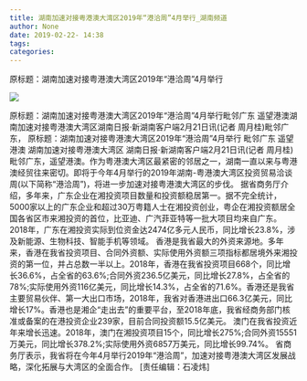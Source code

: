```yaml
---
title: 湖南加速对接粤港澳大湾区2019年“港洽周”4月举行_湖南频道
author: None
date: 2019-02-22- 14:38
tags: 
categories: 
---
```

原标题：湖南加速对接粤港澳大湾区2019年“港洽周”4月举行
<!-- more -->
                
<img align="center" border="0" src="http://p2.ifengimg.com/a/2016/0810/204c433878d5cf9size1_w16_h16.png" />
                
            
原标题：湖南加速对接粤港澳大湾区2019年“港洽周”4月举行毗邻广东 遥望港澳湖南加速对接粤港澳大湾区湖南日报·新湖南客户端2月21日讯(记者 周月桂)毗邻广东，
原标题：湖南加速对接粤港澳大湾区2019年“港洽周”4月举行
毗邻广东 遥望港澳
湖南加速对接粤港澳大湾区
湖南日报·新湖南客户端2月21日讯(记者 周月桂)毗邻广东，遥望港澳。作为粤港澳大湾区最紧密的邻居之一，湖南一直以来与粤港澳经贸往来密切。即将于今年4月举行的2019年湖南-粤港澳大湾区投资贸易洽谈周(以下简称“港洽周”)，将进一步加速对接粤港澳大湾区的步伐。
据省商务厅介绍，多年来，广东企业在湘投资项目数量和投资额稳居第一。据不完全统计，5000家以上的广东企业和超过30万粤籍人士在湘投资创业，粤企在湘投资额居全国各省区市来湘投资的首位，比亚迪、广汽菲亚特等一批大项目均来自广东。2018年，广东在湘投资实际到位资金达2474亿多元人民币，同比增长23.8%，涉及新能源、生物科技、智能手机等领域。
香港是我省最大的外资来源地。多年来，香港在我省投资项目、合同外资额、实际使用外资额三项指标都居境外来湘投资的第一位，并占总数一半以上。2018年，香港在我省投资项目668个，同比增长36.6%，占全省的63.6%;合同外资236.5亿美元，同比增长27.8%，占全省的78%;实际使用外资116亿美元，同比增长14.3%，占全省的71.6%。香港还是我省主要贸易伙伴、第一大出口市场，2018年，我省对香港进出口66.3亿美元，同比增长17%。香港也是湘企“走出去”的重要平台，至2018年底，我省经商务部门核准或备案的在港投资企业239家，目前合同投资额15.5亿美元。
澳门在我省投资近年来增长迅速。2018年，澳门在湘投资项目15个，同比增长275%;合同外资15551万美元，同比增长378.2%;实际使用外资6857万美元，同比增长99.74%。
省商务厅表示，我省将在今年4月举行2019年“港洽周”，加速对接粤港澳大湾区发展战略，深化拓展与大湾区的全面合作。
[责任编辑：石凌炜]
            
